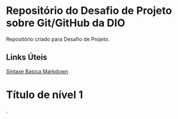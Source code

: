 # Repositório do Desafio de Projeto sobre Git/GitHub da DIO
Repositório criado para Desafio de Projeto.

## Links Úteis
[Sintaxe Basica Markdown](https://markdown.net.br/sintaxe-basica/)

<h1>Título de nível 1</h1>.
